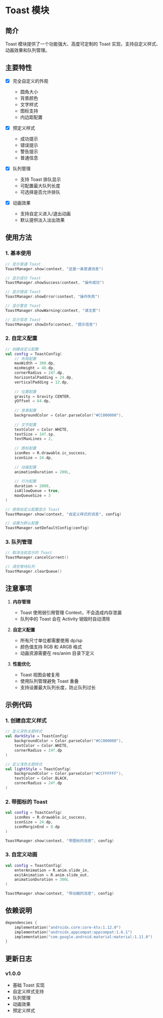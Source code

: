 # Toast 模块

## 简介

Toast 模块提供了一个功能强大、高度可定制的 Toast 实现，支持自定义样式、动画效果和队列管理。

## 主要特性

- [x] 完全自定义的外观
  - 圆角大小
  - 背景颜色
  - 文字样式
  - 图标支持
  - 内边距配置
  
- [x] 预定义样式
  - 成功提示
  - 错误提示
  - 警告提示
  - 普通信息

- [x] 队列管理
  - 支持 Toast 排队显示
  - 可配置最大队列长度
  - 可选择是否允许排队

- [x] 动画效果
  - 支持自定义进入/退出动画
  - 默认提供淡入淡出效果

## 使用方法

### 1. 基本使用

```kotlin
// 显示普通 Toast
ToastManager.show(context, "这是一条普通消息")

// 显示成功 Toast
ToastManager.showSuccess(context, "操作成功")

// 显示错误 Toast
ToastManager.showError(context, "操作失败")

// 显示警告 Toast
ToastManager.showWarning(context, "请注意")

// 显示信息 Toast
ToastManager.showInfo(context, "提示信息")
```

### 2. 自定义配置

```kotlin
// 创建自定义配置
val config = ToastConfig(
    // 布局配置
    maxWidth = 300.dp,
    minHeight = 48.dp,
    cornerRadius = 24f.dp,
    horizontalPadding = 24.dp,
    verticalPadding = 12.dp,
    
    // 位置配置
    gravity = Gravity.CENTER,
    yOffset = 64.dp,
    
    // 背景配置
    backgroundColor = Color.parseColor("#CC000000"),
    
    // 文字配置
    textColor = Color.WHITE,
    textSize = 14f.sp,
    textMaxLines = 2,
    
    // 图标配置
    iconRes = R.drawable.ic_success,
    iconSize = 24.dp,
    
    // 动画配置
    animationDuration = 200L,
    
    // 行为配置
    duration = 2000,
    isAllowQueue = true,
    maxQueueSize = 3
)

// 使用自定义配置显示 Toast
ToastManager.show(context, "自定义样式的消息", config)

// 设置为默认配置
ToastManager.setDefaultConfig(config)
```

### 3. 队列管理

```kotlin
// 取消当前显示的 Toast
ToastManager.cancelCurrent()

// 清空等待队列
ToastManager.clearQueue()
```

## 注意事项

1. **内存管理**
   - Toast 使用弱引用管理 Context，不会造成内存泄漏
   - 队列中的 Toast 会在 Activity 销毁时自动清除

2. **自定义配置**
   - 所有尺寸单位都需要使用 dp/sp
   - 颜色值支持 RGB 和 ARGB 格式
   - 动画资源需要在 res/anim 目录下定义

3. **性能优化**
   - Toast 视图会被复用
   - 使用队列管理避免 Toast 重叠
   - 支持设置最大队列长度，防止队列过长

## 示例代码

### 1. 创建自定义样式

```kotlin
// 定义深色主题样式
val darkStyle = ToastConfig(
    backgroundColor = Color.parseColor("#CC000000"),
    textColor = Color.WHITE,
    cornerRadius = 24f.dp
)

// 定义浅色主题样式
val lightStyle = ToastConfig(
    backgroundColor = Color.parseColor("#CCFFFFFF"),
    textColor = Color.BLACK,
    cornerRadius = 24f.dp
)
```

### 2. 带图标的 Toast

```kotlin
val config = ToastConfig(
    iconRes = R.drawable.ic_success,
    iconSize = 24.dp,
    iconMarginEnd = 8.dp
)

ToastManager.show(context, "带图标的消息", config)
```

### 3. 自定义动画

```kotlin
val config = ToastConfig(
    enterAnimation = R.anim.slide_in,
    exitAnimation = R.anim.slide_out,
    animationDuration = 300L
)

ToastManager.show(context, "带动画的消息", config)
```

## 依赖说明

```kotlin
dependencies {
    implementation("androidx.core:core-ktx:1.12.0")
    implementation("androidx.appcompat:appcompat:1.6.1")
    implementation("com.google.android.material:material:1.11.0")
}
```

## 更新日志

### v1.0.0
- 基础 Toast 实现
- 自定义样式支持
- 队列管理
- 动画效果
- 预定义样式 